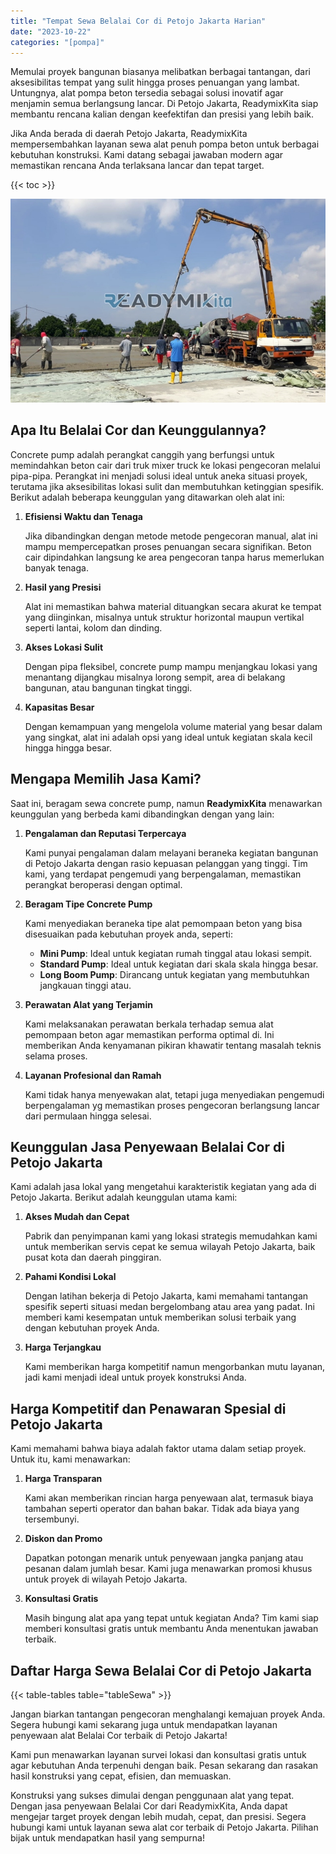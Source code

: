 ```yaml
---
title: "Tempat Sewa Belalai Cor di Petojo Jakarta Harian"
date: "2023-10-22"
categories: "[pompa]"
---
```


Memulai proyek bangunan biasanya melibatkan berbagai tantangan, dari aksesibilitas tempat yang sulit hingga proses penuangan yang lambat. Untungnya, alat pompa beton tersedia sebagai solusi inovatif agar menjamin semua berlangsung lancar. Di Petojo Jakarta, ReadymixKita siap membantu rencana kalian dengan keefektifan dan presisi yang lebih baik.

Jika Anda berada di daerah Petojo Jakarta, ReadymixKita mempersembahkan layanan sewa alat penuh pompa beton untuk berbagai kebutuhan konstruksi. Kami datang sebagai jawaban modern agar memastikan rencana Anda terlaksana lancar dan tepat target.

{{< toc >}}

![Tempat Sewa Belalai Cor di Petojo Jakarta Harian](/images/pompa/sewa-pompa-12.jpg)

## Apa Itu Belalai Cor dan Keunggulannya?

Concrete pump adalah perangkat canggih yang berfungsi untuk memindahkan beton cair dari truk mixer truck ke lokasi pengecoran melalui pipa-pipa. Perangkat ini menjadi solusi ideal untuk aneka situasi proyek, terutama jika aksesibilitas lokasi sulit dan membutuhkan ketinggian spesifik. Berikut adalah beberapa keunggulan yang ditawarkan oleh alat ini:

1. **Efisiensi Waktu dan Tenaga**

   Jika dibandingkan dengan metode metode pengecoran manual, alat ini mampu mempercepatkan proses penuangan secara signifikan. Beton cair dipindahkan langsung ke area pengecoran tanpa harus memerlukan banyak tenaga.

2. **Hasil yang Presisi**

   Alat ini memastikan bahwa material dituangkan secara akurat ke tempat yang diinginkan, misalnya untuk struktur horizontal maupun vertikal seperti lantai, kolom dan dinding.

3. **Akses Lokasi Sulit**

   Dengan pipa fleksibel, concrete pump mampu menjangkau lokasi yang menantang dijangkau misalnya lorong sempit, area di belakang bangunan, atau bangunan tingkat tinggi.

4. **Kapasitas Besar**

   Dengan kemampuan yang mengelola volume material yang besar dalam yang singkat, alat ini adalah opsi yang ideal untuk kegiatan skala kecil hingga hingga besar.

## Mengapa Memilih Jasa Kami?

Saat ini, beragam sewa concrete pump, namun **ReadymixKita** menawarkan keunggulan yang berbeda kami dibandingkan dengan yang lain:

1. **Pengalaman dan Reputasi Terpercaya**

   Kami punyai pengalaman dalam melayani beraneka kegiatan bangunan di Petojo Jakarta dengan rasio kepuasan pelanggan yang tinggi. Tim kami, yang terdapat pengemudi yang berpengalaman, memastikan perangkat beroperasi dengan optimal.

2. **Beragam Tipe Concrete Pump**

   Kami menyediakan beraneka tipe alat pemompaan beton yang bisa disesuaikan pada kebutuhan proyek anda, seperti:
   - **Mini Pump**: Ideal untuk kegiatan rumah tinggal atau lokasi sempit.
   - **Standard Pump**: Ideal untuk kegiatan dari skala skala hingga besar.
   - **Long Boom Pump**: Dirancang untuk kegiatan yang membutuhkan jangkauan tinggi atau.

3. **Perawatan Alat yang Terjamin**

   Kami melaksanakan perawatan berkala terhadap semua alat pemompaan beton agar memastikan performa optimal di. Ini memberikan Anda kenyamanan pikiran khawatir tentang masalah teknis selama proses.

4. **Layanan Profesional dan Ramah**

   Kami tidak hanya menyewakan alat, tetapi juga menyediakan pengemudi berpengalaman yg memastikan proses pengecoran berlangsung lancar dari permulaan hingga selesai.

## Keunggulan Jasa Penyewaan Belalai Cor di Petojo Jakarta

Kami adalah jasa lokal yang mengetahui karakteristik kegiatan yang ada di Petojo Jakarta. Berikut adalah keunggulan utama kami:

1. **Akses Mudah dan Cepat**

   Pabrik dan penyimpanan kami yang lokasi strategis memudahkan kami untuk memberikan servis cepat ke semua wilayah Petojo Jakarta, baik pusat kota dan daerah pinggiran.

2. **Pahami Kondisi Lokal**

   Dengan latihan bekerja di Petojo Jakarta, kami memahami tantangan spesifik seperti situasi medan bergelombang atau area yang padat. Ini memberi kami kesempatan untuk memberikan solusi terbaik yang dengan kebutuhan proyek Anda.

3. **Harga Terjangkau**

   Kami memberikan harga kompetitif namun mengorbankan mutu layanan, jadi kami menjadi ideal untuk proyek konstruksi Anda.

## Harga Kompetitif dan Penawaran Spesial di Petojo Jakarta

Kami memahami bahwa biaya adalah faktor utama dalam setiap proyek. Untuk itu, kami menawarkan:

1. **Harga Transparan**

   Kami akan memberikan rincian harga penyewaan alat, termasuk biaya tambahan seperti operator dan bahan bakar. Tidak ada biaya yang tersembunyi.

2. **Diskon dan Promo**

   Dapatkan potongan menarik untuk penyewaan jangka panjang atau pesanan dalam jumlah besar. Kami juga menawarkan promosi khusus untuk proyek di wilayah Petojo Jakarta.

3. **Konsultasi Gratis**

   Masih bingung alat apa yang tepat untuk kegiatan Anda? Tim kami siap memberi konsultasi gratis untuk membantu Anda menentukan jawaban terbaik.

## Daftar Harga Sewa Belalai Cor di Petojo Jakarta

{{< table-tables table="tableSewa" >}}

Jangan biarkan tantangan pengecoran menghalangi kemajuan proyek Anda. Segera hubungi kami sekarang juga untuk mendapatkan layanan penyewaan alat Belalai Cor terbaik di Petojo Jakarta!

Kami pun menawarkan layanan survei lokasi dan konsultasi gratis untuk agar kebutuhan Anda terpenuhi dengan baik. Pesan sekarang dan rasakan hasil konstruksi yang cepat, efisien, dan memuaskan.

Konstruksi yang sukses dimulai dengan penggunaan alat yang tepat. Dengan jasa penyewaan Belalai Cor dari ReadymixKita, Anda dapat mengejar target proyek dengan lebih mudah, cepat, dan presisi. Segera hubungi kami untuk layanan sewa alat cor terbaik di Petojo Jakarta. Pilihan bijak untuk mendapatkan hasil yang sempurna!